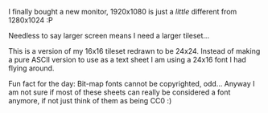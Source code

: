 
I finally bought a new monitor, 1920x1080 is just a *little* different from 1280x1024 :P

Needless to say larger screen means I need a larger tileset...

This is a version of my 16x16 tileset redrawn to be 24x24. Instead of making a pure ASCII
version to use as a text sheet I am using a 24x16 font I had flying around.

Fun fact for the day: Bit-map fonts cannot be copyrighted, odd...
Anyway I am not sure if most of these sheets can really be considered a font anymore, if not just 
think of them as being CC0 :)
